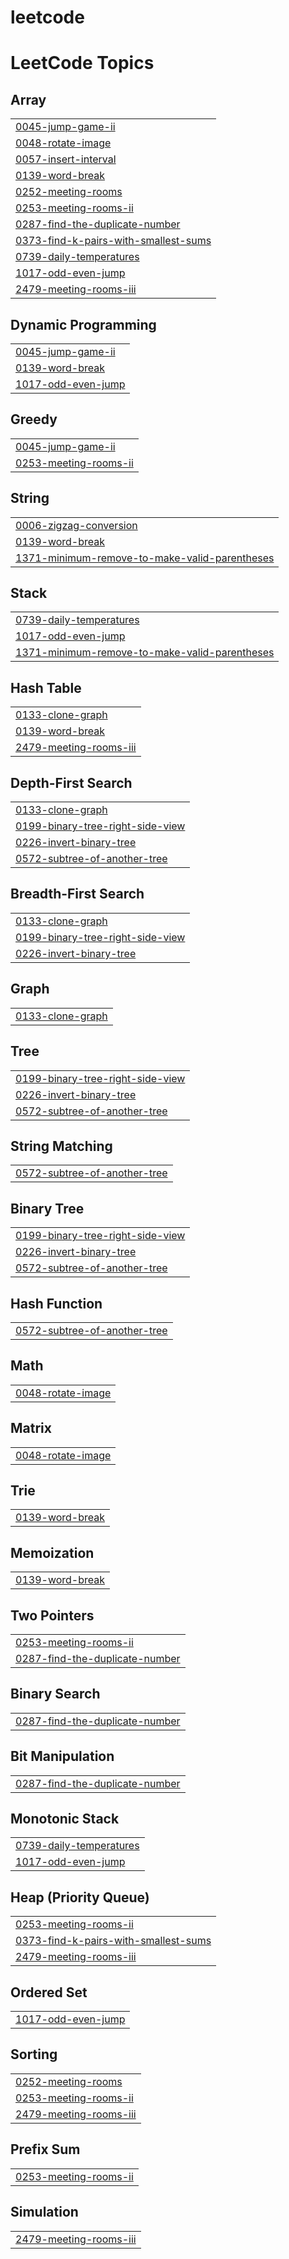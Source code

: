 # leetcode
<!---LeetCode Topics Start-->
# LeetCode Topics
## Array
|  |
| ------- |
| [0045-jump-game-ii](https://github.com/minz95/leetcode/tree/master/0045-jump-game-ii) |
| [0048-rotate-image](https://github.com/minz95/leetcode/tree/master/0048-rotate-image) |
| [0057-insert-interval](https://github.com/minz95/leetcode/tree/master/0057-insert-interval) |
| [0139-word-break](https://github.com/minz95/leetcode/tree/master/0139-word-break) |
| [0252-meeting-rooms](https://github.com/minz95/leetcode/tree/master/0252-meeting-rooms) |
| [0253-meeting-rooms-ii](https://github.com/minz95/leetcode/tree/master/0253-meeting-rooms-ii) |
| [0287-find-the-duplicate-number](https://github.com/minz95/leetcode/tree/master/0287-find-the-duplicate-number) |
| [0373-find-k-pairs-with-smallest-sums](https://github.com/minz95/leetcode/tree/master/0373-find-k-pairs-with-smallest-sums) |
| [0739-daily-temperatures](https://github.com/minz95/leetcode/tree/master/0739-daily-temperatures) |
| [1017-odd-even-jump](https://github.com/minz95/leetcode/tree/master/1017-odd-even-jump) |
| [2479-meeting-rooms-iii](https://github.com/minz95/leetcode/tree/master/2479-meeting-rooms-iii) |
## Dynamic Programming
|  |
| ------- |
| [0045-jump-game-ii](https://github.com/minz95/leetcode/tree/master/0045-jump-game-ii) |
| [0139-word-break](https://github.com/minz95/leetcode/tree/master/0139-word-break) |
| [1017-odd-even-jump](https://github.com/minz95/leetcode/tree/master/1017-odd-even-jump) |
## Greedy
|  |
| ------- |
| [0045-jump-game-ii](https://github.com/minz95/leetcode/tree/master/0045-jump-game-ii) |
| [0253-meeting-rooms-ii](https://github.com/minz95/leetcode/tree/master/0253-meeting-rooms-ii) |
## String
|  |
| ------- |
| [0006-zigzag-conversion](https://github.com/minz95/leetcode/tree/master/0006-zigzag-conversion) |
| [0139-word-break](https://github.com/minz95/leetcode/tree/master/0139-word-break) |
| [1371-minimum-remove-to-make-valid-parentheses](https://github.com/minz95/leetcode/tree/master/1371-minimum-remove-to-make-valid-parentheses) |
## Stack
|  |
| ------- |
| [0739-daily-temperatures](https://github.com/minz95/leetcode/tree/master/0739-daily-temperatures) |
| [1017-odd-even-jump](https://github.com/minz95/leetcode/tree/master/1017-odd-even-jump) |
| [1371-minimum-remove-to-make-valid-parentheses](https://github.com/minz95/leetcode/tree/master/1371-minimum-remove-to-make-valid-parentheses) |
## Hash Table
|  |
| ------- |
| [0133-clone-graph](https://github.com/minz95/leetcode/tree/master/0133-clone-graph) |
| [0139-word-break](https://github.com/minz95/leetcode/tree/master/0139-word-break) |
| [2479-meeting-rooms-iii](https://github.com/minz95/leetcode/tree/master/2479-meeting-rooms-iii) |
## Depth-First Search
|  |
| ------- |
| [0133-clone-graph](https://github.com/minz95/leetcode/tree/master/0133-clone-graph) |
| [0199-binary-tree-right-side-view](https://github.com/minz95/leetcode/tree/master/0199-binary-tree-right-side-view) |
| [0226-invert-binary-tree](https://github.com/minz95/leetcode/tree/master/0226-invert-binary-tree) |
| [0572-subtree-of-another-tree](https://github.com/minz95/leetcode/tree/master/0572-subtree-of-another-tree) |
## Breadth-First Search
|  |
| ------- |
| [0133-clone-graph](https://github.com/minz95/leetcode/tree/master/0133-clone-graph) |
| [0199-binary-tree-right-side-view](https://github.com/minz95/leetcode/tree/master/0199-binary-tree-right-side-view) |
| [0226-invert-binary-tree](https://github.com/minz95/leetcode/tree/master/0226-invert-binary-tree) |
## Graph
|  |
| ------- |
| [0133-clone-graph](https://github.com/minz95/leetcode/tree/master/0133-clone-graph) |
## Tree
|  |
| ------- |
| [0199-binary-tree-right-side-view](https://github.com/minz95/leetcode/tree/master/0199-binary-tree-right-side-view) |
| [0226-invert-binary-tree](https://github.com/minz95/leetcode/tree/master/0226-invert-binary-tree) |
| [0572-subtree-of-another-tree](https://github.com/minz95/leetcode/tree/master/0572-subtree-of-another-tree) |
## String Matching
|  |
| ------- |
| [0572-subtree-of-another-tree](https://github.com/minz95/leetcode/tree/master/0572-subtree-of-another-tree) |
## Binary Tree
|  |
| ------- |
| [0199-binary-tree-right-side-view](https://github.com/minz95/leetcode/tree/master/0199-binary-tree-right-side-view) |
| [0226-invert-binary-tree](https://github.com/minz95/leetcode/tree/master/0226-invert-binary-tree) |
| [0572-subtree-of-another-tree](https://github.com/minz95/leetcode/tree/master/0572-subtree-of-another-tree) |
## Hash Function
|  |
| ------- |
| [0572-subtree-of-another-tree](https://github.com/minz95/leetcode/tree/master/0572-subtree-of-another-tree) |
## Math
|  |
| ------- |
| [0048-rotate-image](https://github.com/minz95/leetcode/tree/master/0048-rotate-image) |
## Matrix
|  |
| ------- |
| [0048-rotate-image](https://github.com/minz95/leetcode/tree/master/0048-rotate-image) |
## Trie
|  |
| ------- |
| [0139-word-break](https://github.com/minz95/leetcode/tree/master/0139-word-break) |
## Memoization
|  |
| ------- |
| [0139-word-break](https://github.com/minz95/leetcode/tree/master/0139-word-break) |
## Two Pointers
|  |
| ------- |
| [0253-meeting-rooms-ii](https://github.com/minz95/leetcode/tree/master/0253-meeting-rooms-ii) |
| [0287-find-the-duplicate-number](https://github.com/minz95/leetcode/tree/master/0287-find-the-duplicate-number) |
## Binary Search
|  |
| ------- |
| [0287-find-the-duplicate-number](https://github.com/minz95/leetcode/tree/master/0287-find-the-duplicate-number) |
## Bit Manipulation
|  |
| ------- |
| [0287-find-the-duplicate-number](https://github.com/minz95/leetcode/tree/master/0287-find-the-duplicate-number) |
## Monotonic Stack
|  |
| ------- |
| [0739-daily-temperatures](https://github.com/minz95/leetcode/tree/master/0739-daily-temperatures) |
| [1017-odd-even-jump](https://github.com/minz95/leetcode/tree/master/1017-odd-even-jump) |
## Heap (Priority Queue)
|  |
| ------- |
| [0253-meeting-rooms-ii](https://github.com/minz95/leetcode/tree/master/0253-meeting-rooms-ii) |
| [0373-find-k-pairs-with-smallest-sums](https://github.com/minz95/leetcode/tree/master/0373-find-k-pairs-with-smallest-sums) |
| [2479-meeting-rooms-iii](https://github.com/minz95/leetcode/tree/master/2479-meeting-rooms-iii) |
## Ordered Set
|  |
| ------- |
| [1017-odd-even-jump](https://github.com/minz95/leetcode/tree/master/1017-odd-even-jump) |
## Sorting
|  |
| ------- |
| [0252-meeting-rooms](https://github.com/minz95/leetcode/tree/master/0252-meeting-rooms) |
| [0253-meeting-rooms-ii](https://github.com/minz95/leetcode/tree/master/0253-meeting-rooms-ii) |
| [2479-meeting-rooms-iii](https://github.com/minz95/leetcode/tree/master/2479-meeting-rooms-iii) |
## Prefix Sum
|  |
| ------- |
| [0253-meeting-rooms-ii](https://github.com/minz95/leetcode/tree/master/0253-meeting-rooms-ii) |
## Simulation
|  |
| ------- |
| [2479-meeting-rooms-iii](https://github.com/minz95/leetcode/tree/master/2479-meeting-rooms-iii) |
<!---LeetCode Topics End-->